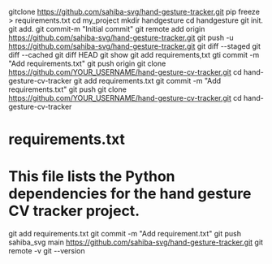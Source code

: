 gitclone https://github.com/sahiba-svg/hand-gesture-tracker.git
pip freeze > requirements.txt
cd my_project
mkdir handgesture
cd handgesture
git init.
git add.
git commit-m "Initial commit"
git remote add origin <https://github.com/sahiba-svg/hand-gesture-tracker.git>
git push -u https://github.com/sahiba-svg/hand-gesture-tracker.git
git diff --staged
git diff --cached
git diff HEAD
git show <commit-id>
git add requirements,txt
gti commit -m "Add requirements.txt"
git push origin git clone https://github.com/YOUR_USERNAME/hand-gesture-cv-tracker.git
cd hand-gesture-cv-tracker
git add requirements.txt
git commit -m "Add requirements.txt"
git push git clone https://github.com/YOUR_USERNAME/hand-gesture-cv-tracker.git
cd hand-gesture-cv-tracker
# requirements.txt
# This file lists the Python dependencies for the hand gesture CV tracker project.
git add requirements.txt
git commit -m "Add requirement.txt"
git push sahiba_svg main https://github.com/sahiba-svg/hand-gesture-tracker.git
git remote -v
git --version
